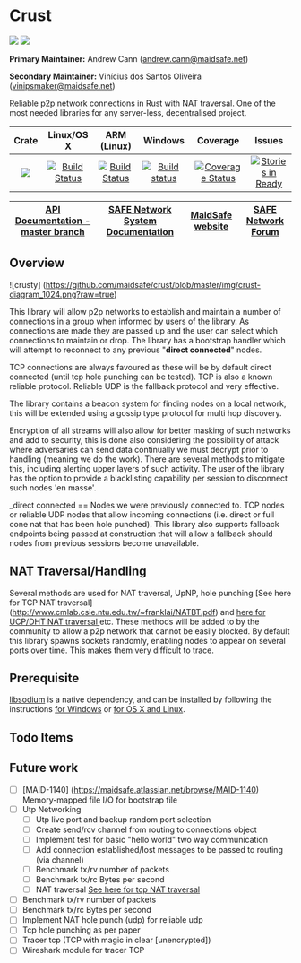# Crust

[![](https://img.shields.io/badge/Project%20SAFE-Approved-green.svg)](http://maidsafe.net/applications) [![](https://img.shields.io/badge/License-GPL3-green.svg)](https://github.com/maidsafe/crust/blob/master/COPYING)


**Primary Maintainer:**     Andrew Cann (andrew.cann@maidsafe.net)

**Secondary Maintainer:**   Vinícius dos Santos Oliveira (vinipsmaker@maidsafe.net)

Reliable p2p network connections in Rust with NAT traversal. One of the most needed libraries for any server-less, decentralised project.

|Crate|Linux/OS X|ARM (Linux)|Windows|Coverage|Issues|
|:---:|:--------:|:---------:|:-----:|:------:|:----:|
|[![](http://meritbadge.herokuapp.com/crust)](https://crates.io/crates/crust)|[![Build Status](https://travis-ci.org/maidsafe/crust.svg?branch=master)](https://travis-ci.org/maidsafe/crust)|[![Build Status](http://ci.maidsafe.net:8080/buildStatus/icon?job=crust_arm_status_badge)](http://ci.maidsafe.net:8080/job/crust_arm_status_badge/)|[![Build status](https://ci.appveyor.com/api/projects/status/ajw6ab26p86jdac4/branch/master?svg=true)](https://ci.appveyor.com/project/MaidSafe-QA/crust/branch/master)|[![Coverage Status](https://coveralls.io/repos/maidsafe/crust/badge.svg)](https://coveralls.io/r/maidsafe/crust)|[![Stories in Ready](https://badge.waffle.io/maidsafe/crust.png?label=ready&title=Ready)](https://waffle.io/maidsafe/crust)|

| [API Documentation - master branch](http://maidsafe.net/crust/master) | [SAFE Network System Documentation](http://systemdocs.maidsafe.net) | [MaidSafe website](http://maidsafe.net) | [SAFE Network Forum](https://forum.safenetwork.io) |
|:------:|:-------:|:-------:|:-------:|

## Overview

![crusty] (https://github.com/maidsafe/crust/blob/master/img/crust-diagram_1024.png?raw=true)

This library will allow p2p networks to establish and maintain a number of connections in a group when informed by users of the library. As connections are made they are passed up and the user can select which connections to maintain or drop. The library has a bootstrap handler which will attempt to reconnect to any previous "**direct connected**" nodes.

TCP connections are always favoured as these will be by default direct connected (until tcp hole punching can be tested). TCP is also a known reliable protocol. Reliable UDP is the fallback protocol and very effective.

The library contains a beacon system for finding nodes on a local network, this will be extended using a gossip type protocol for multi hop discovery.

Encryption of all streams will also allow for better masking of such networks and add to security, this is done also considering the possibility of attack where adversaries can send data continually we must decrypt prior to handling (meaning we do the work). There are several methods to mitigate this, including alerting upper layers of such activity. The user of the library has the option to provide a blacklisting capability per session to disconnect such nodes 'en masse'.

_direct connected == Nodes we were previously connected to. TCP nodes or reliable UDP nodes that allow incoming connections (i.e. direct or full cone nat that has been hole punched). This library also supports fallback endpoints being passed at construction that will allow a fallback should nodes from previous sessions become unavailable.

## NAT Traversal/Handling

Several methods are used for NAT traversal, UpNP, hole punching [See here for TCP NAT traversal] (http://www.cmlab.csie.ntu.edu.tw/~franklai/NATBT.pdf) and [here for UCP/DHT NAT traversal
  ](http://maidsafe.net/Whitepapers/pdf/DHTbasedNATTraversal.pdf) etc. These methods will be added to by the community to allow a p2p network that cannot be easily blocked. By default this library spawns sockets randomly, enabling nodes to appear on several ports over time. This makes them very difficult to trace.

## Prerequisite

[libsodium](https://github.com/jedisct1/libsodium) is a native dependency, and can be installed by following the instructions [for Windows](https://github.com/maidsafe/QA/blob/master/Documentation/Install%20libsodium%20for%20Windows.md) or [for OS X and Linux](https://github.com/maidsafe/QA/blob/master/Documentation/Install%20libsodium%20for%20OS%20X%20or%20Linux.md).

## Todo Items

## Future work

- [ ] [MAID-1140] (https://maidsafe.atlassian.net/browse/MAID-1140) Memory-mapped file I/O for bootstrap file
- [ ] Utp Networking
  - [ ] Utp live port and backup random port selection
  - [ ] Create send/rcv channel from routing to connections object
  - [ ] Implement test for basic "hello world" two way communication
  - [ ] Add connection established/lost messages to be passed to routing (via channel)
  - [ ] Benchmark tx/rv number of packets
  - [ ] Benchmark tx/rc Bytes per second
  - [ ] NAT traversal  [See here for tcp NAT traversal](http://www.cmlab.csie.ntu.edu.tw/~franklai/NATBT.pdf)
- [ ] Benchmark tx/rv number of packets
- [ ] Benchmark tx/rc Bytes per second
- [ ] Implement NAT hole punch (udp) for reliable udp
- [ ] Tcp hole punching as per paper
- [ ] Tracer tcp (TCP with magic in clear [unencrypted])
- [ ] Wireshark module for tracer TCP
